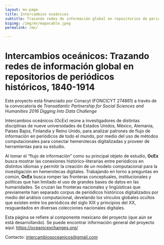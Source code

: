 ```yaml
---
layout: mx-page
title: Intercambios oceánicos
subtitle: Trazando redes de información global en repositorios de periódicos históricos, 1840-1914
bigimg: /img/mx/mapacable.jpeg
permalink: /mx/

---
```

# Intercambios oceánicos: Trazando redes de información global en repositorios de periódicos históricos, 1840-1914

Este proyecto está financiado por Conacyt (FONCICYT 274861) a través de la convocatoria de *Transatlantic Partnership for Social Sciences and Humanities 2016 Digging Into Data Challenge*

Intercambios oceánicos (OcEx) reúne a investigadores de distintas disciplinas de nueve universidades de Estados Unidos, México, Alemania, Países Bajos, Finlandia y Reino Unido, para analizar patrones de flujo de información en periódicos de todo el mundo, por medio del uso de métodos computacionales para conectar hemerotecas digitalizadas y proveer de herramientas para su estudio. 

Al tomar el “flujo de información” como su principal objeto de estudio, **OcEx** busca mostrar las conexiones histórico-literarias entre periódicos en distintos idiomas y permitir la creación de un modelo computacional para la investigación en hemerotecas digitales. Trabajando en torno a preguntas en común, **OcEx** busca romper las fronteras conceptuales, institucionales y políticas que han limitado el uso de grandes bases de datos en las humanidades. Se cruzan las fronteras nacionales y lingüísticas que previamente han separado corpus de periódicos históricos digitalizados por medio del análisis computacional, develando los vínculos globales ocultos que existen entre los periódicos del siglo XIX y principios del XX, resguardados en diversas colecciones nacionales digitales. 

Esta página se refiere al componente mexicano del proyecto (que aún se está desarrollando). Se puede encontrar información general del proyecto aquí: <https://oceanicexchanges.org/>

Contacto: <intercambiosoceanicos@gmail.com>

